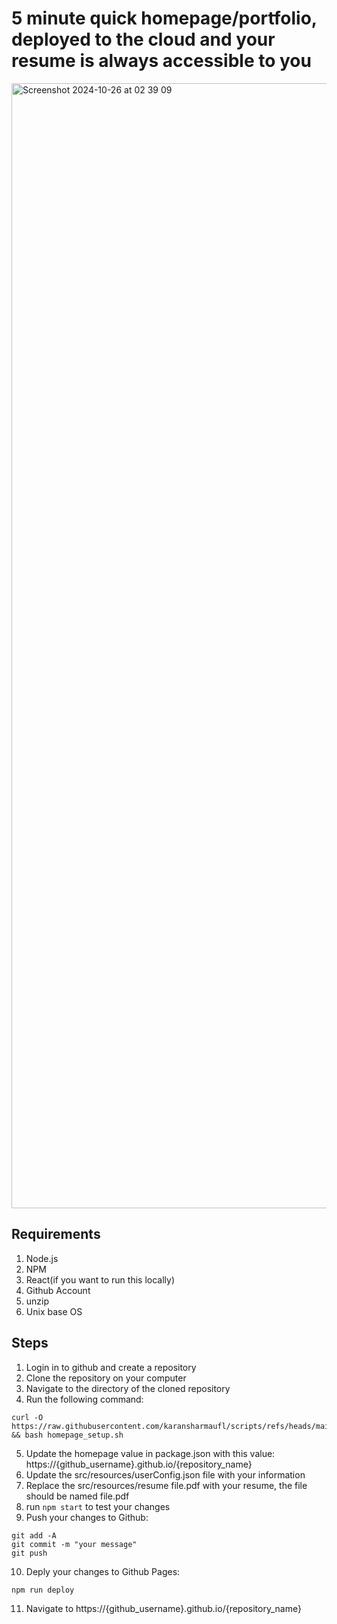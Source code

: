# 5 minute quick homepage/portfolio, deployed to the cloud and your resume is always accessible to you
<img width="1800" alt="Screenshot 2024-10-26 at 02 39 09" src="https://github.com/user-attachments/assets/c40050f6-780b-4af0-8598-93deb0f7f373">

## Requirements
1. Node.js
2. NPM
3. React(if you want to run this locally)
4. Github Account
5. unzip
6. Unix base OS


## Steps
1. Login in to github and create a repository 
2. Clone the repository on your computer
3. Navigate to the directory of the cloned repository
4. Run the following command:
```
curl -O https://raw.githubusercontent.com/karansharmaufl/scripts/refs/heads/main/setup/homepage_setup.sh && bash homepage_setup.sh 
```
5. Update the homepage value in package.json with this value:
https://{github_username}.github.io/{repository_name}
6. Update the src/resources/userConfig.json file with your information
7. Replace the src/resources/resume file.pdf with your resume, the file should be named file.pdf
8. run ```npm start``` to test your changes
9. Push your changes to Github:
```
git add -A
git commit -m "your message"
git push
```
10. Deply your changes to Github Pages:
```
npm run deploy
```
11. Navigate to https://{github_username}.github.io/{repository_name}
